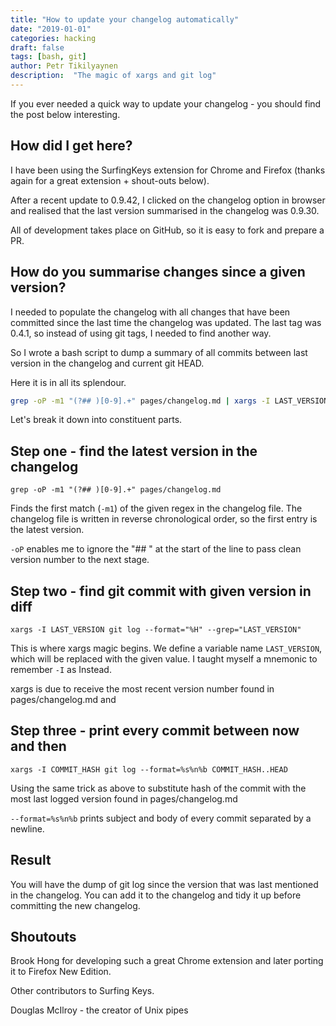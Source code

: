 ```yaml
---
title: "How to update your changelog automatically"
date: "2019-01-01"
categories: hacking
draft: false
tags: [bash, git]
author: Petr Tikilyaynen
description:  "The magic of xargs and git log"
---
```


If you ever needed a quick way to update your changelog - you should find the post below interesting. 

## How did I get here?

I have been using the SurfingKeys extension for Chrome and Firefox (thanks again for a great extension + shout-outs below). 

After a recent update to 0.9.42, I clicked on the changelog option in browser and realised that the last version summarised in the changelog was 0.9.30. 

All of development takes place on GitHub, so it is easy to fork and prepare a PR. 

## How do you summarise changes since a given version? 

I needed to populate the changelog with all changes that have been committed since the last time the changelog was updated. The last tag was 0.4.1, so instead of using git tags, I needed to find another way. 

So I wrote a bash script to dump a summary of all commits between last version in the changelog and current git HEAD. 

Here it is in all its splendour. 

```bash
grep -oP -m1 "(?## )[0-9].+" pages/changelog.md | xargs -I LAST_VERSION git log --format="%H" --grep="LAST_VERSION" | xargs -I COMMIT_HASH git log --format=%s%n%b COMMIT_HASH..HEAD
```

Let's break it down into constituent parts. 

## Step one - find the latest version in the changelog

`grep -oP -m1 "(?## )[0-9].+" pages/changelog.md`

Finds the first match (`-m1`) of the given regex in the changelog file. The changelog file is written in reverse chronological order, so the first entry is the latest version. 

`-oP` enables me to ignore the "## " at the start of the line to pass clean version number to the next stage. 

## Step two - find git commit with given version in diff

`xargs -I LAST_VERSION git log --format="%H" --grep="LAST_VERSION"`

This is where xargs magic begins. We define a variable name `LAST_VERSION`, which will be replaced with the given value. I taught myself a mnemonic to remember `-I` as Instead.

xargs is due to receive the most recent version number found in pages/changelog.md and 

## Step three - print every commit between now and then 

`xargs -I COMMIT_HASH git log --format=%s%n%b COMMIT_HASH..HEAD`

Using the same trick as above to substitute hash of the commit with the most last logged version found in pages/changelog.md

`--format=%s%n%b` prints subject and body of every commit separated by a newline. 

## Result 

You will have the dump of git log since the version that was last mentioned in the changelog. You can add it to the changelog and tidy it up before committing the new changelog.


## Shoutouts

Brook Hong for developing such a great Chrome extension and later porting it to Firefox New Edition. 

Other contributors to Surfing Keys.

Douglas McIlroy - the creator of Unix pipes
